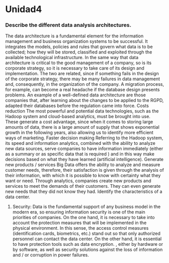 # Unidad4

### Describe the different data analysis architectures.
The data architecture is a fundamental element for the information management and business organization systems to be successful.
It integrates the models, policies and rules that govern what data is to be collected; how they will be stored, classified and exploited through the available technological infrastructure.
In the same way that data architecture is critical to the good management of a company, so is its corporate strategy, so it is necessary to take care of its design and implementation. The two are related, since if something fails in the design of the corporate strategy, there may be many failures in data management and, consequently, in the organization of the company. A migration process, for example, can become a real headache if the database design presents problems.
An example of a well-defined data architecture are those companies that, after learning about the changes to be applied to the RGPD, adapted their databases before the regulation came into force.
Costs reduction
The most powerful and potential data technologies, such as the Hadoop system and cloud-based analytics, must be brought into use. These generate a cost advantage, since when it comes to storing large amounts of data, there is a large amount of supply that shows exponential growth in the following years, also allowing us to identify more efficient ways of marketing.
Faster decision making
Referring to the Hadoop system, its speed and information analytics, combined with the ability to analyze new data sources, serve companies to have information immediately (either as a summary or as specific data that is required ) and in this way make decisions based on what they have learned (artificial intelligence).
Generate new products / services
Big Data offers the ability to analyze and measure customer needs, therefore, their satisfaction is given through the analysis of their information, with which it is possible to know with certainty what they want or need. Through analytics, companies create new products and services to meet the demands of their customers. They can even generate new needs that they did not know they had.
Identify the characteristics of a data center.
1. Security: Data is the fundamental support of any business model in the modern era, so ensuring information security is one of the main priorities of companies. On the one hand, it is necessary to take into account the protection measures that will be implemented in the physical environment. In this sense, the access control measures (identification cards, biometrics, etc.) stand out so that only authorized personnel can contact the data center. On the other hand, it is essential to have protection tools such as data encryption. , either by hardware or by software, as well as security solutions against the loss of information and / or corruption in power failures.
